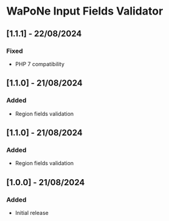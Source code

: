 # WaPoNe Input Fields Validator

## [1.1.1] - 22/08/2024
### Fixed
- PHP 7 compatibility

## [1.1.0] - 21/08/2024
### Added
- Region fields validation

## [1.1.0] - 21/08/2024
### Added
- Region fields validation

## [1.0.0] - 21/08/2024
### Added
- Initial release
